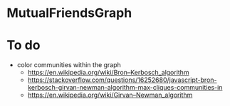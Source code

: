 # MutualFriendsGraph

# To do

* color communities within the graph
    * https://en.wikipedia.org/wiki/Bron–Kerbosch_algorithm
    * https://stackoverflow.com/questions/16252680/javascript-bron-kerbosch-girvan-newman-algorithm-max-cliques-communities-in
    * https://en.wikipedia.org/wiki/Girvan–Newman_algorithm